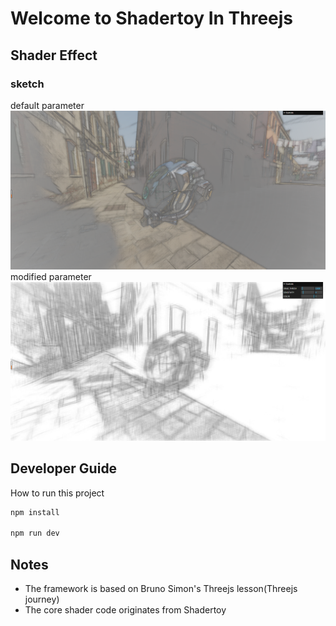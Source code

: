 # Welcome to Shadertoy In Threejs

## Shader Effect
### sketch
default parameter
![](/effectImg/sketchEffect.png "default parameter")
modified parameter
![](/effectImg/sketchEffect2.png "modified parameter")


## Developer Guide
How to run this project

```sh
npm install

npm run dev
```

## Notes
* The framework is based on Bruno Simon's Threejs lesson(Threejs journey)
* The core shader code originates from Shadertoy
